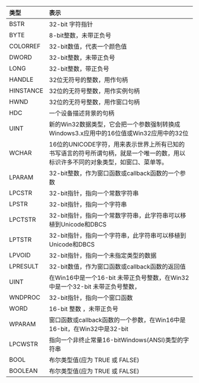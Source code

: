 | 类型      | 表示                                                                                                                              |
| :-------- | :-------------------------------------------------------------------------------------------------------------------------------- |
| BSTR      | 32-bit 字符指针                                                                                                                   |
| BYTE      | 8-bit整数，未带正负号                                                                                                             |
| COLORREF  | 32-bit数值，代表一个颜色值                                                                                                        |
| DWORD     | 32-bit整数，未带正负号                                                                                                            |
| LONG      | 32-bit整数，带正负号                                                                                                              |
| HANDLE    | 32位无符号的整数，用作句柄                                                                                                        |
| HINSTANCE | 32位的无符号整数，用作实例句柄                                                                                                    |
| HWND      | 32位的无符号整数，用作窗口句柄                                                                                                    |
| HDC       | 一个设备描述背景的句柄                                                                                                            |
| UINT      | 新的Win32数据类型，它会把一个参数强制转换成Windows3.x应用中的16位值或Win32应用中的32位                                            |
| WCHAR     | 16位的UNICODE字符，用来表示世界上所有已知的书写语言的符号所谓句柄，就是一个唯一的数，用以标识许多不同的对象类型，如窗口、菜单等。 |
| LPARAM    | 32-bit整数，作为窗口函数或callback函数的一个参数                                                                                  |
| LPCSTR    | 32-bit指针，指向一个常数字符串                                                                                                    |
| LPSTR     | 32-bit指针，指向一个字符串                                                                                                        |
| LPCTSTR   | 32-bit指针，指向一个常数字符串，此字符串可以移植到Unicode和DBCS                                                                   |
| LPTSTR    | 32-bit指针，指向一个字符串，此字符串可以移植到Unicode和DBCS                                                                       |
| LPVOID    | 32-bit指针，指向一个未指定类型的数据                                                                                              |
| LPRESULT  | 32-bit数值，作为窗口函数或callback函数的返回值                                                                                    |
| UINT      | 在Win16中是一个16-bit 未带正负号整数，在Win32中是一个32-bit 未带正负号整数，                                                      |
| WNDPROC   | 32-bit指针，指向一个窗口函数                                                                                                      |
| WORD      | 16-bit 整数 ，未带正负号                                                                                                          |
| WPARAM    | 窗口函数或callback函数的一个参数，在Win16中是16-bit，在Win32中是32-bit                                                            |
| LPCWSTR   | 指向一个非终止常量16-bitWindows(ANSI)类型的字符串                                                                                 |
| BOOL      | 布尔类型值(应为 TRUE 或 FALSE)                                                                                                    |
| BOOLEAN   | 布尔类型值(应为 TRUE 或 FALSE)                                                                                                    |
